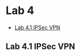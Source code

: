 # Lab 4

<!-- vim-markdown-toc GFM -->

* [Lab 4.1 IPSec VPN](#lab-41-ipsec-vpn)

<!-- vim-markdown-toc -->

## Lab 4.1 IPSec VPN

